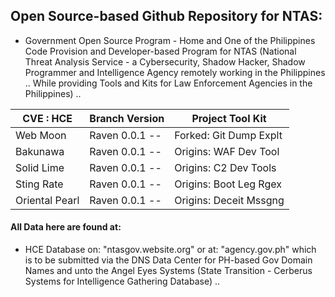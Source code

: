 ## Open Source-based Github Repository for NTAS:

* Government Open Source Program - Home and One of the Philippines Code Provision and Developer-based Program for NTAS (National Threat Analysis Service - a Cybersecurity, Shadow Hacker, Shadow Programmer and Intelligence Agency remotely working in the Philippines .. While providing Tools and Kits for Law Enforcement Agencies in the Philippines) ..

|   CVE : HCE   | Branch Version | Project Tool Kit |
| ---------- | -------------- | ------------------ |
|    Web Moon    | Raven 0.0.1 -- | Forked: Git Dump Explt |
|    Bakunawa    | Raven 0.0.1 -- |  Origins: WAF Dev Tool  |
|   Solid Lime   | Raven 0.0.1 -- |  Origins: C2 Dev Tools  |
|   Sting Rate   | Raven 0.0.1 -- | Origins: Boot Leg Rgex |
| Oriental Pearl | Raven 0.0.1 -- | Origins: Deceit Mssgng |

#### All Data here are found at:

* HCE Database on: "ntasgov.website.org" or at: "agency.gov.ph" which is to be submitted via the DNS Data Center for PH-based Gov Domain Names and unto the Angel Eyes Systems (State Transition - Cerberus Systems for Intelligence Gathering Database) ..
